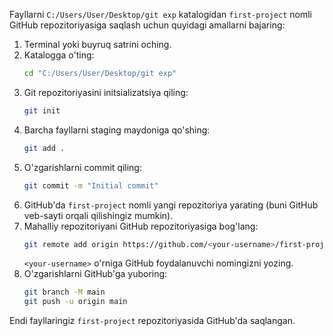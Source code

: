 Fayllarni `C:/Users/User/Desktop/git exp` katalogidan `first-project` nomli GitHub repozitoriyasiga saqlash uchun quyidagi amallarni bajaring:

1. Terminal yoki buyruq satrini oching.
2. Katalogga o'ting:
    ```bash
    cd "C:/Users/User/Desktop/git exp"
    ```
3. Git repozitoriyasini initsializatsiya qiling:
    ```bash
    git init
    ```
4. Barcha fayllarni staging maydoniga qo'shing:
    ```bash
    git add .
    ```
5. O'zgarishlarni commit qiling:
    ```bash
    git commit -m "Initial commit"
    ```
6. GitHub'da `first-project` nomli yangi repozitoriya yarating (buni GitHub veb-sayti orqali qilishingiz mumkin).
7. Mahalliy repozitoriyani GitHub repozitoriyasiga bog'lang:
    ```bash
    git remote add origin https://github.com/<your-username>/first-project.git
    ```
    `<your-username>` o'rniga GitHub foydalanuvchi nomingizni yozing.
8. O'zgarishlarni GitHub'ga yuboring:
    ```bash
    git branch -M main
    git push -u origin main
    ```

Endi fayllaringiz `first-project` repozitoriyasida GitHub'da saqlangan.